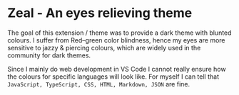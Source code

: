 # Zeal - An eyes relieving theme

The goal of this extension / theme was to provide a dark theme with blunted colours.
I suffer from Red–green color blindness, hence my eyes are more sensitive to jazzy & piercing colours, which are widely used in the community for dark themes.

Since I mainly do web development in VS Code I cannot really ensure how the colours for specific languages will look like.
For myself I can tell that <code>JavaScript, TypeScript, CSS, HTML, Markdown, JSON</code> are fine.

